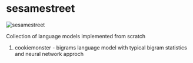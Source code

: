 # sesamestreet

![sesamestreet](sesamestreet.png)

Collection of language models implemented from scratch

1. cookiemonster - bigrams language model with typical bigram statistics and neural network approch
